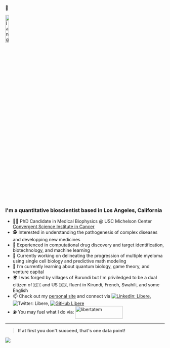 :wave:
<p align="left"><img width=15%" src="https://github.com/alansmathew/alansmathew/raw/master/lang.gif" alt="lang image here" /></p>
  
<!---![Header image](https://raw.githubusercontent.com/jayrajroshan/jayrajroshan/master/Assets/myHeader.jpg)--->

### I'm a quantitative bioscientist based in Los Angeles, California 

- 👨‍🔬 PhD Candidate in Medical Biophysics @ USC Michelson Center [Convergent Science Institute in Cancer](https://kuhn.usc.edu/)
- 🕵️ Interested in understanding the pathogenesis of complex diseases and developping new medicines
- 📖 Experienced in computational drug discovery and target identification, biotechnology, and machine learning
- 🔭 Currently working on delineating the progression of multiple myeloma using single cell biology and predictive math modeling
- 🌱 I’m currently learning about quantum biology, game theory, and venture capital 
- 🌍 I was forged by villages of Burundi but I'm priviledged to be a dual citizen of :burundi: and US :us:, fluent in Kirundi, French, Swahili, and some English
- 📫 Check out my [personal site](https://liberendacayisaba.com/) and connect via [![Linkedin: Libere](https://img.shields.io/badge/-LibereNdacayisaba-blue?style=flat-square&logo=Linkedin&logoColor=white&link=https://www.linkedin.com/in/ndacayisaba/)](https://www.linkedin.com/in/ndacayisaba/), ![Twitter: Libere](https://img.shields.io/twitter/follow/libertatemN?style=social), [![GitHub Libere](https://img.shields.io/github/followers/libertatem?label=follow&style=social)](https://github.com/libertatem)
 - ⛽ You may fuel what I do via:
 <a href="https://www.buymeacoffee.com/libertatem"> <img align="center" src="https://cdn.buymeacoffee.com/buttons/v2/default-orange.png" height="40" width="150" alt="libertatem" /></a>
  
---
  > **If at first you don't succeed, that's one data point!** 
<a href="">
  <img align="centre" src="https://github-readme-stats.vercel.app/api?username=libertatem&count_private=true&include_all_commits=true&show_icons=true&title_color=990000&text_color=faf7f7&icon_color=990000&bg_color=FFC72C" />
<a />
  
<!--
![Top Langs](https://github-readme-stats.vercel.app/api/top-langs/?username=libertatem&layout=compact&title_color=007bff&text_color=e7e7e7&icon_color=007bff&bg_color=171c28)
  
  ## <h3 align="left">Some GitHub Stats</h3>
  <a href="hhttps://github.com/libertatem?tab=followers">
    <img src="https://img.shields.io/github/followers/libertatem?tab=followers?label=blue&logo=github&style=for-the-badge" alt="GitHub badge" />
  </a>
 
**libertatem/libertatem** is a ✨ _special_ ✨ repository because its `README.md` (this file) appears on your GitHub profile.
Here are some ideas to get you started:
- 🔭 I’m currently working on ...
- 🌱 I’m currently learning ...
- 👯 I’m looking to collaborate on ...
- 🤔 I’m looking for help with ...
- 💬 Ask me about ...
- 📫 How to reach me: ...
- 😄 Pronouns: ...
- ⚡ Fun fact: ...
-->
